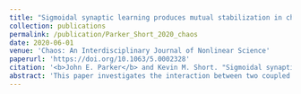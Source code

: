 ```yaml
---
title: "Sigmoidal synaptic learning produces mutual stabilization in chaotic FitzHugh-Nagumo model"
collection: publications
permalink: /publication/Parker_Short_2020_chaos
date: 2020-06-01
venue: 'Chaos: An Interdisciplinary Journal of Nonlinear Science'
paperurl: 'https://doi.org/10.1063/5.0002328'
citation: '<b>John E. Parker</b> and Kevin M. Short. "Sigmoidal synaptic learning produces mutual stabilization in chaotic FitzHugh-Nagumo model". In: <i>Chaos: An Interdisciplinary Journal of Nonlinear Science</i> 30 (6 June 2020), p. 063108. doi: 10.1063/5.0002328'
abstract: 'This paper investigates the interaction between two coupled neurons at the terminal end of a long chain of neurons. Specifically, we examine a bidirectional, two-cell FitzHugh–Nagumo neural model capable of exhibiting chaotic dynamics. Analysis of this model shows how mutual stabilization of the chaotic dynamics can occur through sigmoidal synaptic learning. Initially, this paper begins with a bifurcation analysis of an adapted version of a previously studied FitzHugh–Nagumo model that indicates regions of periodic and chaotic behaviors. Through allowing the synaptic properties to change dynamically via neural learning, it is shown how the system can evolve from chaotic to stable periodic behavior. The driving factor between this transition is representative of a stimulus coming down a long neural pathway. The result that two chaotic neurons can mutually stabilize via a synaptic learning implies that this may be a mechanism whereby neurons can transition from a disordered, chaotic state to a stable, ordered periodic state that persists. This approach shows that even at the simplest level of two terminal neurons, chaotic behavior can become stable, sustained periodic behavior. This is achieved without the need for a large network of neurons.'
---
```


